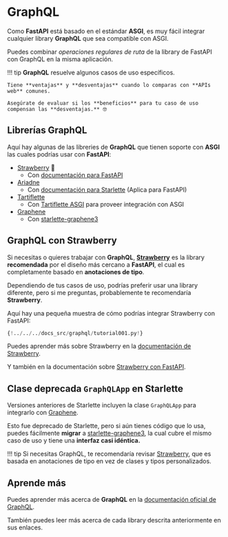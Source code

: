 # GraphQL

Como **FastAPI** está basado en el estándar **ASGI**, es muy fácil integrar cualquier library **GraphQL** que sea compatible con ASGI.

Puedes combinar *operaciones regulares de ruta* de la library de FastAPI con GraphQL en la misma aplicación.

!!! tip
    **GraphQL** resuelve algunos casos de uso específicos.

    Tiene **ventajas** y **desventajas** cuando lo comparas con **APIs web** comunes.

    Asegúrate de evaluar si los **beneficios** para tu caso de uso compensan las **desventajas.** 🤓

## Librerías GraphQL

Aquí hay algunas de las libreries de **GraphQL** que tienen soporte con **ASGI** las cuales podrías usar con **FastAPI**:

* <a href="https://strawberry.rocks/" class="external-link" target="_blank">Strawberry</a> 🍓
    * Con <a href="https://strawberry.rocks/docs/integrations/fastapi" class="external-link" target="_blank">documentación para FastAPI</a>
* <a href="https://ariadnegraphql.org/" class="external-link" target="_blank">Ariadne</a>
    * Con <a href="https://ariadnegraphql.org/docs/starlette-integration" class="external-link" target="_blank">documentación para Starlette</a> (Aplica para FastAPI)
* <a href="https://tartiflette.io/" class="external-link" target="_blank">Tartiflette</a>
    * Con <a href="https://tartiflette.github.io/tartiflette-asgi/" class="external-link" target="_blank">Tartiflette ASGI</a> para proveer integración con ASGI
* <a href="https://graphene-python.org/" class="external-link" target="_blank">Graphene</a>
    * Con <a href="https://github.com/ciscorn/starlette-graphene3" class="external-link" target="_blank">starlette-graphene3</a>

## GraphQL con Strawberry

Si necesitas o quieres trabajar con **GraphQL**, <a href="https://strawberry.rocks/" class="external-link" target="_blank">**Strawberry**</a> es la library **recomendada** por el diseño más cercano a **FastAPI**, el cual es completamente basado en **anotaciones de tipo**.

Dependiendo de tus casos de uso, podrías preferir usar una library diferente, pero si me preguntas, probablemente te recomendaría **Strawberry**.

Aquí hay una pequeña muestra de cómo podrías integrar Strawberry con FastAPI:

```Python hl_lines="3  22  25-26"
{!../../../docs_src/graphql/tutorial001.py!}
```

Puedes aprender más sobre Strawberry en la <a href="https://strawberry.rocks/" class="external-link" target="_blank">documentación de Strawberry</a>.

Y también en la documentación sobre <a href="https://strawberry.rocks/docs/integrations/fastapi" class="external-link" target="_blank">Strawberry con FastAPI</a>.

## Clase deprecada `GraphQLApp` en Starlette

Versiones anteriores de Starlette incluyen la clase `GraphQLApp` para integrarlo con <a href="https://graphene-python.org/" class="external-link" target="_blank">Graphene</a>.

Esto fue deprecado de Starlette, pero si aún tienes código que lo usa, puedes fácilmente **migrar** a <a href="https://github.com/ciscorn/starlette-graphene3" class="external-link" target="_blank">starlette-graphene3</a>, la cual cubre el mismo caso de uso y tiene una **interfaz casi idéntica.**

!!! tip
    Si necesitas GraphQL, te recomendaría revisar <a href="https://strawberry.rocks/" class="external-link" target="_blank">Strawberry</a>, que es basada en anotaciones de tipo en vez de clases y tipos personalizados. 

## Aprende más

Puedes aprender más acerca de **GraphQL** en la <a href="https://graphql.org/" class="external-link" target="_blank">documentación oficial de GraphQL</a>.

También puedes leer más acerca de cada library descrita anteriormente en sus enlaces.
